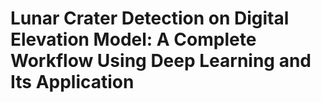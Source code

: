 # Lunar Crater Detection on Digital Elevation Model: A Complete Workflow Using Deep Learning and Its Application

